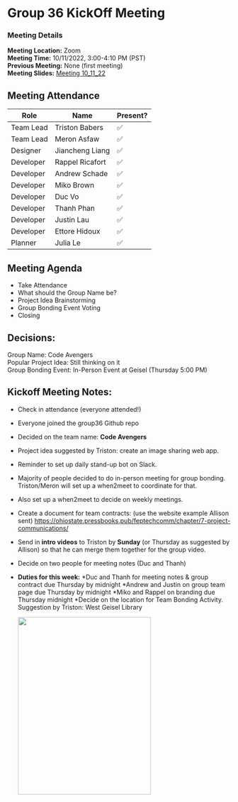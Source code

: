 # Group 36 KickOff Meeting
### Meeting Details
**Meeting Location:** Zoom  
**Meeting Time:** 10/11/2022, 3:00-4:10 PM (PST)  
**Previous Meeting:** None (first meeting)  
**Meeting Slides:** [Meeting 10_11_22](https://github.com/cse110-sp21-group36/cse110-sp21-group36/blob/main/admin/meeting%20slides/Group%2036%20Meeting%2010_11_22.pdf)  

## Meeting Attendance
| Role | Name | Present? |
| --- | --- | --- |
| Team Lead | Triston Babers |✅|
| Team Lead | Meron Asfaw |✅|
| Designer | Jiancheng Liang |✅|
| Developer | Rappel Ricafort |✅|
| Developer | Andrew Schade |✅|
| Developer | Miko Brown |✅|
| Developer | Duc Vo |✅|
| Developer | Thanh Phan |✅|
| Developer | Justin Lau |✅|
| Developer | Ettore Hidoux |✅|
| Planner | Julia Le |✅|

## Meeting Agenda
 - Take Attendance
 - What should the Group Name be?
 - Project Idea Brainstorming
 - Group Bonding Event Voting
 - Closing

 ## Decisions:
 Group Name: Code Avengers  
 Popular Project Idea: Still thinking on it  
 Group Bonding Event: In-Person Event at Geisel (Thursday 5:00 PM)  
 
 ## Kickoff Meeting Notes:
- Check in attendance (everyone attended!)
- Everyone joined the group36 Github repo
- Decided on the team name: **Code Avengers**
- Project idea suggested by Triston: create an image sharing web app.
- Reminder to set up daily stand-up bot on Slack.
- Majority of people decided to do in-person meeting for group bonding. Triston/Meron will set up a when2meet to coordinate for that.
- Also set up a when2meet to decide on weekly meetings.
- Create a document for team contracts: (use the website example Allison sent) https://ohiostate.pressbooks.pub/feptechcomm/chapter/7-project-communications/
- Send in **intro videos** to Triston by **Sunday** (or Thursday as suggested by Allison) so that he can merge them together for the group video.
- Decide on two people for meeting notes (Duc and Thanh)
- **Duties for this week:**
     *Duc and Thanh for meeting notes & group contract due Thursday by midnight
     *Andrew and Justin on group team page due Thursday by midnight
     *Miko and Rappel on branding due Thursday midnight
     *Decide on the location for Team Bonding Activity. Suggestion by Triston: West Geisel Library 
     
     <img src="https://github.com/cse110-sp21-group36/cse110-sp21-group36/blob/main/admin/meetings/Meeting%20Assets/Poll%20Results.png" width="300" height="400">


